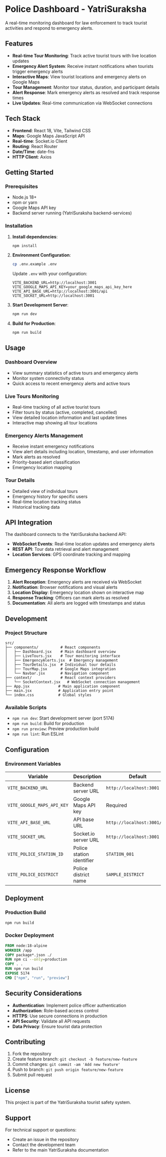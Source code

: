 # Police Dashboard - YatriSuraksha

A real-time monitoring dashboard for law enforcement to track tourist activities and respond to emergency alerts.

## Features

- **Real-time Tour Monitoring**: Track active tourist tours with live location updates
- **Emergency Alert System**: Receive instant notifications when tourists trigger emergency alerts
- **Interactive Maps**: View tourist locations and emergency alerts on Google Maps
- **Tour Management**: Monitor tour status, duration, and participant details
- **Alert Response**: Mark emergency alerts as resolved and track response times
- **Live Updates**: Real-time communication via WebSocket connections

## Tech Stack

- **Frontend**: React 18, Vite, Tailwind CSS
- **Maps**: Google Maps JavaScript API
- **Real-time**: Socket.io Client
- **Routing**: React Router
- **Date/Time**: date-fns
- **HTTP Client**: Axios

## Getting Started

### Prerequisites

- Node.js 18+ 
- npm or yarn
- Google Maps API key
- Backend server running (YatriSuraksha backend-services)

### Installation

1. **Install dependencies**:
   ```bash
   npm install
   ```

2. **Environment Configuration**:
   ```bash
   cp .env.example .env
   ```
   
   Update `.env` with your configuration:
   ```env
   VITE_BACKEND_URL=http://localhost:3001
   VITE_GOOGLE_MAPS_API_KEY=your_google_maps_api_key_here
   VITE_API_BASE_URL=http://localhost:3001/api
   VITE_SOCKET_URL=http://localhost:3001
   ```

3. **Start Development Server**:
   ```bash
   npm run dev
   ```

4. **Build for Production**:
   ```bash
   npm run build
   ```

## Usage

### Dashboard Overview
- View summary statistics of active tours and emergency alerts
- Monitor system connectivity status
- Quick access to recent emergency alerts and active tours

### Live Tours Monitoring
- Real-time tracking of all active tourist tours
- Filter tours by status (active, completed, cancelled)
- View detailed location information and last update times
- Interactive map showing all tour locations

### Emergency Alerts Management
- Receive instant emergency notifications
- View alert details including location, timestamp, and user information
- Mark alerts as resolved
- Priority-based alert classification
- Emergency location mapping

### Tour Details
- Detailed view of individual tours
- Emergency history for specific users
- Real-time location tracking status
- Historical tracking data

## API Integration

The dashboard connects to the YatriSuraksha backend API:

- **WebSocket Events**: Real-time location updates and emergency alerts
- **REST API**: Tour data retrieval and alert management
- **Location Services**: GPS coordinate tracking and mapping

## Emergency Response Workflow

1. **Alert Reception**: Emergency alerts are received via WebSocket
2. **Notification**: Browser notifications and visual alerts
3. **Location Display**: Emergency location shown on interactive map
4. **Response Tracking**: Officers can mark alerts as resolved
5. **Documentation**: All alerts are logged with timestamps and status

## Development

### Project Structure
```
src/
├── components/          # React components
│   ├── Dashboard.jsx    # Main dashboard overview
│   ├── LiveTours.jsx    # Tour monitoring interface
│   ├── EmergencyAlerts.jsx  # Emergency management
│   ├── TourDetails.jsx  # Individual tour details
│   ├── TourMap.jsx      # Google Maps integration
│   └── Navbar.jsx       # Navigation component
├── context/             # React context providers
│   └── SocketContext.jsx   # WebSocket connection management
├── App.jsx             # Main application component
├── main.jsx            # Application entry point
└── index.css           # Global styles
```

### Available Scripts

- `npm run dev`: Start development server (port 5174)
- `npm run build`: Build for production
- `npm run preview`: Preview production build
- `npm run lint`: Run ESLint

## Configuration

### Environment Variables

| Variable | Description | Default |
|----------|-------------|---------|
| `VITE_BACKEND_URL` | Backend server URL | `http://localhost:3001` |
| `VITE_GOOGLE_MAPS_API_KEY` | Google Maps API key | Required |
| `VITE_API_BASE_URL` | API base URL | `http://localhost:3001/api` |
| `VITE_SOCKET_URL` | Socket.io server URL | `http://localhost:3001` |
| `VITE_POLICE_STATION_ID` | Police station identifier | `STATION_001` |
| `VITE_POLICE_DISTRICT` | Police district name | `SAMPLE_DISTRICT` |

## Deployment

### Production Build
```bash
npm run build
```

### Docker Deployment
```dockerfile
FROM node:18-alpine
WORKDIR /app
COPY package*.json ./
RUN npm ci --only=production
COPY . .
RUN npm run build
EXPOSE 5174
CMD ["npm", "run", "preview"]
```

## Security Considerations

- **Authentication**: Implement police officer authentication
- **Authorization**: Role-based access control
- **HTTPS**: Use secure connections in production
- **API Security**: Validate all API requests
- **Data Privacy**: Ensure tourist data protection

## Contributing

1. Fork the repository
2. Create feature branch: `git checkout -b feature/new-feature`
3. Commit changes: `git commit -am 'Add new feature'`
4. Push to branch: `git push origin feature/new-feature`
5. Submit pull request

## License

This project is part of the YatriSuraksha tourist safety system.

## Support

For technical support or questions:
- Create an issue in the repository
- Contact the development team
- Refer to the main YatriSuraksha documentation